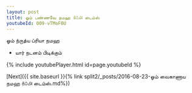 ```yaml
---
layout: post
title: ஓம் பண்ணவே நமஹ ௧௦௮ டைம்ஸ்
youtubeId: 009-vTMoF0U
---
```

 
 
 ஓம் ந்ருத்ய ப்ரியா நமஹ  
 
 -  யார் நடனம் பிடிக்கும் 
 
  
 
  
 
 
 
 
 
 


{% include youtubePlayer.html id=page.youtubeId %}
 
[Next]({{ site.baseurl }}{% link  split2/_posts/2016-08-23-ஓம் வைகாணாய நமஹ ௧௦௮ டைம்ஸ்.md%})
 
